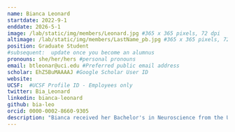```yaml
---
name: Bianca Leonard
startdate: 2022-9-1
enddate: 2026-5-1
image: /lab/static/img/members/Leonard.jpg #365 x 365 pixels, 72 dpi
altimage: /lab/static/img/members/LastName_pb.jpg #365 x 365 pixels, 72 dpi
position: Graduate Student
#subsequent:  update once you become an alumnus
pronouns: she/her/hers #personal pronouns
email: btleonar@uci.edu #Preferred public email address
scholar: EhZ5BuMAAAAJ #Google Scholar User ID
website: 
UCSF:  #UCSF Profile ID - Employees only
twitter: Bia_Leonard
linkedin: bianca-leonard
github: bia-leo
orcid: 0000-0002-8660-9305
description: "Bianca received her Bachelor's in Neuroscience from the University of Pittsburgh. Bianca is an MD/PhD student with a focus on innovating practices in psychiatric care. She uses tools from neuroimaging and cognitive neuroscience to study the function of brain networks that are relevant in psychiatric conditions. Her dissertation work is focused on the paraventricular nucleus of the thalamus (PVT), a highly interconnected thalamic region that is involved in both appetitive and aversive stimulus processing, and not well characterized in humans. Bianca is working on mapping the PVT network, examining the effect of early life adversity on the development of this network, and interrogating the function of the PVT in motivational conflict decision-making. She hopes to integrate and support more community voices into psychiatric research. Outside of lab, she loves to go rollerblading along the ocean, dining in Long Beach, and savoring time with loved onesß."
---
```

